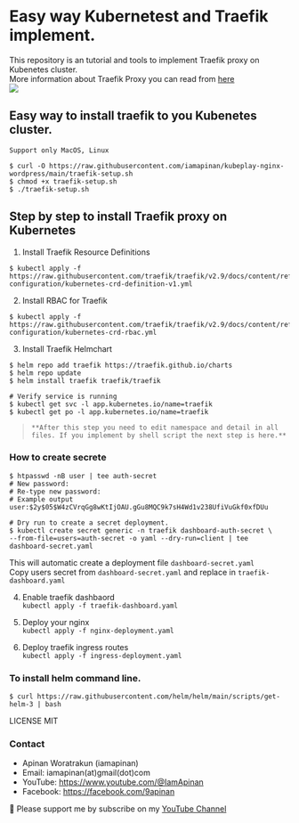 # Easy way Kubernetest and Traefik implement.  
This repository is an tutorial and tools to implement Traefik proxy on Kubenetes cluster.  
More information about Traefik Proxy you can read from [here](https://doc.traefik.io/traefik/)  
![](https://doc.traefik.io/traefik/assets/img/traefik-architecture.png)  

## Easy way to install traefik to you Kubenetes cluster.
`Support only MacOS, Linux  `
```
$ curl -O https://raw.githubusercontent.com/iamapinan/kubeplay-nginx-wordpress/main/traefik-setup.sh
$ chmod +x traefik-setup.sh
$ ./traefik-setup.sh
```

## Step by step to install Traefik proxy on Kubernetes
1. Install Traefik Resource Definitions  
```
$ kubectl apply -f https://raw.githubusercontent.com/traefik/traefik/v2.9/docs/content/reference/dynamic-configuration/kubernetes-crd-definition-v1.yml
```

2. Install RBAC for Traefik  
```
$ kubectl apply -f https://raw.githubusercontent.com/traefik/traefik/v2.9/docs/content/reference/dynamic-configuration/kubernetes-crd-rbac.yml
```

3. Install Traefik Helmchart  
```
$ helm repo add traefik https://traefik.github.io/charts
$ helm repo update
$ helm install traefik traefik/traefik

# Verify service is running
$ kubectl get svc -l app.kubernetes.io/name=traefik
$ kubectl get po -l app.kubernetes.io/name=traefik
```
> `**After this step you need to edit namespace and detail in all files. If you implement by shell script the next step is here.**`  

### How to create secrete
```
$ htpasswd -nB user | tee auth-secret
# New password:
# Re-type new password:
# Example output user:$2y$05$W4zCVrqGg8wKtIjOAU.gGu8MQC9k7sH4Wd1v238UfiVuGkf0xfDUu

# Dry run to create a secret deployment.
$ kubectl create secret generic -n traefik dashboard-auth-secret \
--from-file=users=auth-secret -o yaml --dry-run=client | tee dashboard-secret.yaml

```
This will automatic create a deployment file `dashboard-secret.yaml`  
Copy users secret from `dashboard-secret.yaml` and replace in `traefik-dashboard.yaml`  

4. Enable traefik dashbaord  
 `kubectl apply -f traefik-dashboard.yaml`

5. Deploy your nginx  
 `kubectl apply -f nginx-deployment.yaml`

6. Deploy traefik ingress routes  
`kubectl apply -f ingress-deployment.yaml`

### To install helm command line.
``` 
$ curl https://raw.githubusercontent.com/helm/helm/main/scripts/get-helm-3 | bash
```


LICENSE MIT

### Contact
- Apinan Woratrakun (iamapinan)
- Email: iamapinan(at)gmail(dot)com
- YouTube: https://www.youtube.com/@IamApinan
- Facebook: https://facebook.com/9apinan 
  
🙏  Please support me by subscribe on my [YouTube Channel](https://www.youtube.com/@IamApinan)